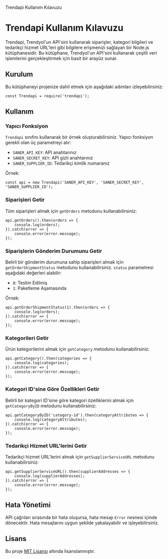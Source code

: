   Trendapi Kullanım Kılavuzu

Trendapi Kullanım Kılavuzu
==========================

Trendapi, Trendyol'un API'sini kullanarak siparişler, kategori bilgileri ve tedarikçi hizmet URL'leri gibi bilgilere erişmenizi sağlayan bir Node.js kütüphanesidir. Bu kütüphane, Trendyol'un API'sini kullanarak çeşitli veri işlemlerini gerçekleştirmek için basit bir arayüz sunar.

Kurulum
-------
Bu kütüphaneyi projenize dahil etmek için aşağıdaki adımları izleyebilirsiniz:

    const Trendapi = require('trendapi');

Kullanım
--------

### Yapıcı Fonksiyon

`Trendapi` sınıfını kullanarak bir örnek oluşturabilirsiniz. Yapıcı fonksiyon gerekli olan üç parametreyi alır:

*   `SANER_API_KEY`: API anahtarınız
*   `SANER_SECRET_KEY`: API gizli anahtarınız
*   `SANER_SUPPLIER_ID`: Tedarikçi kimlik numaranız

Örnek:

    const api = new Trendapi('SANER_API_KEY', 'SANER_SECRET_KEY', 'SANER_SUPPLIER_ID');

### Siparişleri Getir

Tüm siparişleri almak için `getOrders` metodunu kullanabilirsiniz:

    api.getOrders().then(orders => {
        console.log(orders);
    }).catch(error => {
        console.error(error.message);
    });

### Siparişlerin Gönderim Durumunu Getir

Belirli bir gönderim durumuna sahip siparişleri almak için `getOrderShipmentStatus` metodunu kullanabilirsiniz. `status` parametresi aşağıdaki değerleri alabilir:

*   `0`: Teslim Edilmiş
*   `1`: Paketleme Aşamasında

Örnek:

    api.getOrderShipmentStatus(1).then(orders => {
        console.log(orders);
    }).catch(error => {
        console.error(error.message);
    });

### Kategorileri Getir

Ürün kategorilerini almak için `getCategory` metodunu kullanabilirsiniz:

    api.getCategory().then(categories => {
        console.log(categories);
    }).catch(error => {
        console.error(error.message);
    });

### Kategori ID'sine Göre Özellikleri Getir

Belirli bir kategori ID'sine göre kategori özelliklerini almak için `getCategoryByID` metodunu kullanabilirsiniz:

    api.getCategoryByID('category-id').then(categoryAttributes => {
        console.log(categoryAttributes);
    }).catch(error => {
        console.error(error.message);
    });

### Tedarikçi Hizmet URL'lerini Getir

Tedarikçi hizmet URL'lerini almak için `getSupplierServiceURL` metodunu kullanabilirsiniz:

    api.getSupplierServiceURL().then(supplierAddresses => {
        console.log(supplierAddresses);
    }).catch(error => {
        console.error(error.message);
    });

Hata Yönetimi
-------------

API çağrıları sırasında bir hata oluşursa, hata mesajı `Error` nesnesi içinde dönecektir. Hata mesajlarını uygun şekilde yakalayabilir ve işleyebilirsiniz.

Lisans
------

Bu proje [MIT Lisansı](https://opensource.org/licenses/MIT) altında lisanslanmıştır.
